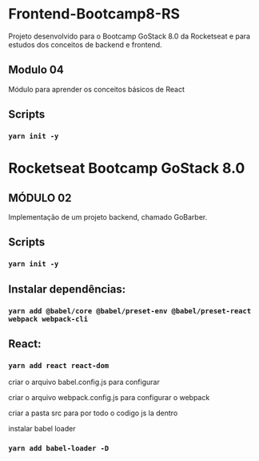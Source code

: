 # Frontend-Bootcamp8-RS

Projeto desenvolvido para o Bootcamp GoStack 8.0 da Rocketseat e para estudos dos conceitos de backend e frontend.

## Modulo 04

Módulo para aprender os conceitos básicos de React

## Scripts

### `yarn init -y`

# Rocketseat Bootcamp GoStack 8.0

## MÓDULO 02

Implementação de um projeto backend, chamado GoBarber.

## Scripts

### `yarn init -y`

## Instalar dependências:

### `yarn add @babel/core @babel/preset-env @babel/preset-react webpack webpack-cli`

## React:

### `yarn add react react-dom`

criar o arquivo babel.config.js para configurar

criar o arquivo webpack.config.js para configurar o webpack

criar a pasta src para por todo o codigo js la dentro

instalar babel loader

### `yarn add babel-loader -D`
